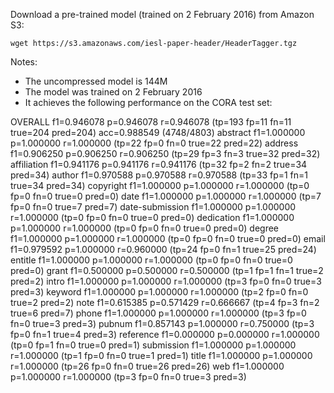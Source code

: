 Download a pre-trained model (trained on 2 February 2016) from Amazon S3:

`wget https://s3.amazonaws.com/iesl-paper-header/HeaderTagger.tgz`


Notes:

* The uncompressed model is 144M
* The model was trained on 2 February 2016
* It achieves the following performance on the CORA test set:

OVERALL  f1=0.946078 p=0.946078 r=0.946078 (tp=193 fp=11 fn=11 true=204 pred=204) acc=0.988549 (4748/4803)
abstract f1=1.000000 p=1.000000 r=1.000000 (tp=22 fp=0 fn=0 true=22 pred=22)
address  f1=0.906250 p=0.906250 r=0.906250 (tp=29 fp=3 fn=3 true=32 pred=32)
affiliation f1=0.941176 p=0.941176 r=0.941176 (tp=32 fp=2 fn=2 true=34 pred=34)
author   f1=0.970588 p=0.970588 r=0.970588 (tp=33 fp=1 fn=1 true=34 pred=34)
copyright f1=1.000000 p=1.000000 r=1.000000 (tp=0 fp=0 fn=0 true=0 pred=0)
date     f1=1.000000 p=1.000000 r=1.000000 (tp=7 fp=0 fn=0 true=7 pred=7)
date-submission f1=1.000000 p=1.000000 r=1.000000 (tp=0 fp=0 fn=0 true=0 pred=0)
dedication f1=1.000000 p=1.000000 r=1.000000 (tp=0 fp=0 fn=0 true=0 pred=0)
degree   f1=1.000000 p=1.000000 r=1.000000 (tp=0 fp=0 fn=0 true=0 pred=0)
email    f1=0.979592 p=1.000000 r=0.960000 (tp=24 fp=0 fn=1 true=25 pred=24)
entitle  f1=1.000000 p=1.000000 r=1.000000 (tp=0 fp=0 fn=0 true=0 pred=0)
grant    f1=0.500000 p=0.500000 r=0.500000 (tp=1 fp=1 fn=1 true=2 pred=2)
intro    f1=1.000000 p=1.000000 r=1.000000 (tp=3 fp=0 fn=0 true=3 pred=3)
keyword  f1=1.000000 p=1.000000 r=1.000000 (tp=2 fp=0 fn=0 true=2 pred=2)
note     f1=0.615385 p=0.571429 r=0.666667 (tp=4 fp=3 fn=2 true=6 pred=7)
phone    f1=1.000000 p=1.000000 r=1.000000 (tp=3 fp=0 fn=0 true=3 pred=3)
pubnum   f1=0.857143 p=1.000000 r=0.750000 (tp=3 fp=0 fn=1 true=4 pred=3)
reference f1=0.000000 p=0.000000 r=1.000000 (tp=0 fp=1 fn=0 true=0 pred=1)
submission f1=1.000000 p=1.000000 r=1.000000 (tp=1 fp=0 fn=0 true=1 pred=1)
title    f1=1.000000 p=1.000000 r=1.000000 (tp=26 fp=0 fn=0 true=26 pred=26)
web      f1=1.000000 p=1.000000 r=1.000000 (tp=3 fp=0 fn=0 true=3 pred=3)